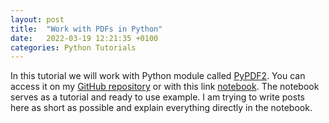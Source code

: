 ```yaml
---
layout: post
title:  "Work with PDFs in Python"
date:   2022-03-19 12:21:35 +0100
categories: Python Tutorials
---
```


In this tutorial we will work with Python module called [PyPDF2]. You can access it on my [GitHub repository] or with this link [notebook]. The notebook serves as a tutorial and ready to use example. I am trying to write posts here as short as possible and explain everything directly in the notebook. 


[PyPDF2]: https://pythonhosted.org/PyPDF2/ 
[google-colab]: https://colab.research.google.com/
[GitHub repository]: https://github.com/mjakimiuk/PyBoreas_Blog_Tutorials
[notebook]: https://colab.research.google.com/drive/11jvMhZqasx862xAATD1f49aYnSSdlgrr?usp=sharing
